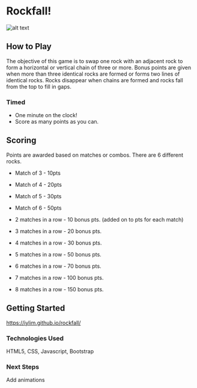 
# Rockfall!

![alt text](https://i.imgur.com/XdQZIHK.png)

## How to Play
The objective of this game is to swap one rock with an adjacent rock to form a horizontal or vertical chain of three or more. Bonus points are given when more than three identical rocks are formed or forms two lines of identical rocks. Rocks disappear when chains are formed and rocks fall from the top to fill in gaps. 

### Timed
* One minute on the clock!
* Score as many points as you can.

## Scoring
Points are awarded based on matches or combos.
There are 6 different rocks.

* Match of 3 - 10pts
* Match of 4 - 20pts
* Match of 5 - 30pts
* Match of 6 - 50pts

* 2 matches in a row - 10 bonus pts. (added on to pts for each match)
* 3 matches in a row - 20 bonus pts.
* 4 matches in a row - 30 bonus pts.
* 5 matches in a row - 50 bonus pts.
* 6 matches in a row - 70 bonus pts.
* 7 matches in a row - 100 bonus pts.
* 8 matches in a row - 150 bonus pts.
 
## Getting Started
<https://iylim.github.io/rockfall/>

### Technologies Used
HTML5, CSS, Javascript, Bootstrap

### Next Steps 
Add animations
